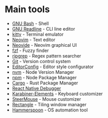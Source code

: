 # Main tools

-   [GNU Bash](https://www.gnu.org/software/bash/) - Shell
-   [GNU Readline](https://tiswww.case.edu/php/chet/readline/rltop.html) - CLI line editor
-   [kitty](https://sw.kovidgoyal.net/kitty/) - Terminal emulator
-   [Neovim](https://neovim.io/) - Text editor
-   [Neovide](https://neovide.dev/) - Neovim graphical UI
-   [fzf](https://github.com/junegunn/fzf) - Fuzzy finder
-   [ripgrep](https://github.com/BurntSushi/ripgrep) - Regex pattern searcher
-   [Git](https://git-scm.com/) - Version control system
-   [EditorConfig](https://editorconfig.org/) - Editor style configurator
-   [nvm](https://github.com/nvm-sh/nvm) - Node Version Manager
-   [npm](https://www.npmjs.com/) - Node Package Manager
-   [Cargo](https://doc.rust-lang.org/cargo/) - Rust Package Manager
-   [React Native Debugger](https://github.com/jhen0409/react-native-debugger)
-   [Karabiner-Elements](https://pqrs.org/osx/karabiner/) - Keyboard customizer
-   [SteerMouse](https://plentycom.jp/en/steermouse/) - Mouse customizer
-   [Rectangle](https://rectangleapp.com/) - Tiling window manager
-   [Hammerspoon](https://www.hammerspoon.org/) - OS automation tool

